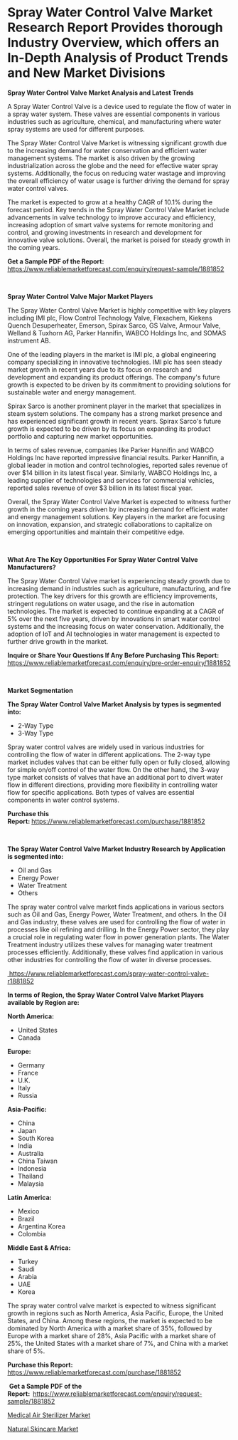 <p><h1>Spray Water Control Valve Market Research Report Provides thorough Industry Overview, which offers an In-Depth Analysis of Product Trends and New Market Divisions</h1></p><p><strong>Spray Water Control Valve Market Analysis and Latest Trends</strong></p>
<p><p>A Spray Water Control Valve is a device used to regulate the flow of water in a spray water system. These valves are essential components in various industries such as agriculture, chemical, and manufacturing where water spray systems are used for different purposes.</p><p>The Spray Water Control Valve Market is witnessing significant growth due to the increasing demand for water conservation and efficient water management systems. The market is also driven by the growing industrialization across the globe and the need for effective water spray systems. Additionally, the focus on reducing water wastage and improving the overall efficiency of water usage is further driving the demand for spray water control valves.</p><p>The market is expected to grow at a healthy CAGR of 10.1% during the forecast period. Key trends in the Spray Water Control Valve Market include advancements in valve technology to improve accuracy and efficiency, increasing adoption of smart valve systems for remote monitoring and control, and growing investments in research and development for innovative valve solutions. Overall, the market is poised for steady growth in the coming years.</p></p>
<p><strong>Get a Sample PDF of the Report:&nbsp;</strong> <a href="https://www.reliablemarketforecast.com/enquiry/request-sample/1881852">https://www.reliablemarketforecast.com/enquiry/request-sample/1881852</a></p>
<p>&nbsp;</p>
<p><strong>Spray Water Control Valve Major Market Players</strong></p>
<p><p>The Spray Water Control Valve Market is highly competitive with key players including IMI plc, Flow Control Technology Valve, Flexachem, Kiekens Quench Desuperheater, Emerson, Spirax Sarco, GS Valve, Armour Valve, Welland & Tuxhorn AG, Parker Hannifin, WABCO Holdings Inc, and SOMAS instrument AB.</p><p>One of the leading players in the market is IMI plc, a global engineering company specializing in innovative technologies. IMI plc has seen steady market growth in recent years due to its focus on research and development and expanding its product offerings. The company's future growth is expected to be driven by its commitment to providing solutions for sustainable water and energy management.</p><p>Spirax Sarco is another prominent player in the market that specializes in steam system solutions. The company has a strong market presence and has experienced significant growth in recent years. Spirax Sarco's future growth is expected to be driven by its focus on expanding its product portfolio and capturing new market opportunities.</p><p>In terms of sales revenue, companies like Parker Hannifin and WABCO Holdings Inc have reported impressive financial results. Parker Hannifin, a global leader in motion and control technologies, reported sales revenue of over $14 billion in its latest fiscal year. Similarly, WABCO Holdings Inc, a leading supplier of technologies and services for commercial vehicles, reported sales revenue of over $3 billion in its latest fiscal year.</p><p>Overall, the Spray Water Control Valve Market is expected to witness further growth in the coming years driven by increasing demand for efficient water and energy management solutions. Key players in the market are focusing on innovation, expansion, and strategic collaborations to capitalize on emerging opportunities and maintain their competitive edge.</p></p>
<p>&nbsp;</p>
<p><strong>What Are The Key Opportunities For Spray Water Control Valve Manufacturers?</strong></p>
<p><p>The Spray Water Control Valve market is experiencing steady growth due to increasing demand in industries such as agriculture, manufacturing, and fire protection. The key drivers for this growth are efficiency improvements, stringent regulations on water usage, and the rise in automation technologies. The market is expected to continue expanding at a CAGR of 5% over the next five years, driven by innovations in smart water control systems and the increasing focus on water conservation. Additionally, the adoption of IoT and AI technologies in water management is expected to further drive growth in the market.</p></p>
<p><strong>Inquire or Share Your Questions If Any Before Purchasing This Report:</strong> <a href="https://www.reliablemarketforecast.com/enquiry/pre-order-enquiry/1881852">https://www.reliablemarketforecast.com/enquiry/pre-order-enquiry/1881852</a></p>
<p>&nbsp;</p>
<p><strong>Market Segmentation</strong></p>
<p><strong>The Spray Water Control Valve Market Analysis by types is segmented into:</strong></p>
<p><ul><li>2-Way Type</li><li>3-Way Type</li></ul></p>
<p><p>Spray water control valves are widely used in various industries for controlling the flow of water in different applications. The 2-way type market includes valves that can be either fully open or fully closed, allowing for simple on/off control of the water flow. On the other hand, the 3-way type market consists of valves that have an additional port to divert water flow in different directions, providing more flexibility in controlling water flow for specific applications. Both types of valves are essential components in water control systems.</p></p>
<p><strong>Purchase this Report:&nbsp;</strong><a href="https://www.reliablemarketforecast.com/purchase/1881852">https://www.reliablemarketforecast.com/purchase/1881852</a></p>
<p>&nbsp;</p>
<p><strong>The Spray Water Control Valve Market Industry Research by Application is segmented into:</strong></p>
<p><ul><li>Oil and Gas</li><li>Energy Power</li><li>Water Treatment</li><li>Others</li></ul></p>
<p><p>The spray water control valve market finds applications in various sectors such as Oil and Gas, Energy Power, Water Treatment, and others. In the Oil and Gas industry, these valves are used for controlling the flow of water in processes like oil refining and drilling. In the Energy Power sector, they play a crucial role in regulating water flow in power generation plants. The Water Treatment industry utilizes these valves for managing water treatment processes efficiently. Additionally, these valves find application in various other industries for controlling the flow of water in diverse processes.</p></p>
<p><a href="https://www.reliablemarketforecast.com/spray-water-control-valve-r1881852">&nbsp;https://www.reliablemarketforecast.com/spray-water-control-valve-r1881852</a></p>
<p><strong>In terms of Region, the Spray Water Control Valve Market Players available by Region are:</strong></p>
<p>
    <p> <strong> North America: </strong>
        <ul>
            <li>United States</li>
            <li>Canada</li>
        </ul>
        </p> 
    <p> <strong> Europe: </strong>
        <ul>
            <li>Germany</li>
            <li>France</li>
            <li>U.K.</li>
            <li>Italy</li>
            <li>Russia</li>
        </ul>
        </p> 
    <p> <strong> Asia-Pacific: </strong>
        <ul>
            <li>China</li>
            <li>Japan</li>
            <li>South Korea</li>
            <li>India</li>
            <li>Australia</li>
            <li>China Taiwan</li>
            <li>Indonesia</li>
            <li>Thailand</li>
            <li>Malaysia</li>
        </ul>
        </p> 
    <p> <strong> Latin America: </strong>
        <ul>
            <li>Mexico</li>
            <li>Brazil</li>
            <li>Argentina Korea</li>
            <li>Colombia</li>
        </ul>
        </p> 
    <p> <strong> Middle East & Africa: </strong>
        <ul>
            <li>Turkey</li>
            <li>Saudi</li>
            <li>Arabia</li>
            <li>UAE</li>
            <li>Korea</li>
        </ul>
    </p>
    </p>
<p><p>The spray water control valve market is expected to witness significant growth in regions such as North America, Asia Pacific, Europe, the United States, and China. Among these regions, the market is expected to be dominated by North America with a market share of 35%, followed by Europe with a market share of 28%, Asia Pacific with a market share of 25%, the United States with a market share of 7%, and China with a market share of 5%.</p></p>
<p><strong>Purchase this Report: </strong><a href="https://www.reliablemarketforecast.com/purchase/1881852">https://www.reliablemarketforecast.com/purchase/1881852</a></p>
<p>&nbsp;<strong>Get a Sample PDF of the Report:&nbsp;&nbsp;</strong><a href="https://www.reliablemarketforecast.com/enquiry/request-sample/1881852">https://www.reliablemarketforecast.com/enquiry/request-sample/1881852</a></p>
<p><strong></strong></p>
<p><p><a href="https://view.publitas.com/reportprime-1/exploring-medical-air-sterilizer-market-dynamics-global-trends-and-future-growth-prospects-2024-2031-covered-in-189-pages/">Medical Air Sterilizer Market</a></p><p><a href="https://view.publitas.com/reportprime-1/global-natural-skincare-market-size-is-expected-to-experience-a-cagr-of-9-5-through-2024-2031-according-to-industry-projections/">Natural Skincare Market</a></p></p>